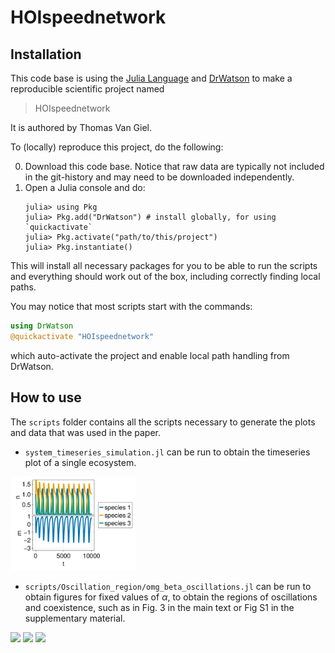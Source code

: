 # HOIspeednetwork

## Installation
This code base is using the [Julia Language](https://julialang.org/) and
[DrWatson](https://juliadynamics.github.io/DrWatson.jl/stable/)
to make a reproducible scientific project named
> HOIspeednetwork

It is authored by Thomas Van Giel.

To (locally) reproduce this project, do the following:

0. Download this code base. Notice that raw data are typically not included in the
   git-history and may need to be downloaded independently.
1. Open a Julia console and do:
   ```
   julia> using Pkg
   julia> Pkg.add("DrWatson") # install globally, for using `quickactivate`
   julia> Pkg.activate("path/to/this/project")
   julia> Pkg.instantiate()
   ```

This will install all necessary packages for you to be able to run the scripts and
everything should work out of the box, including correctly finding local paths.

You may notice that most scripts start with the commands:
```julia
using DrWatson
@quickactivate "HOIspeednetwork"
```
which auto-activate the project and enable local path handling from DrWatson.


## How to use

The ```scripts``` folder contains all the scripts necessary to generate the plots and data that was used in the paper.

- ```system_timeseries_simulation.jl``` can be run to obtain the timeseries plot of a single ecosystem.
<p float="left">
  <img src="/readme_plots/timeseries.png" width="200" />
</p>

- ```scripts/Oscillation_region/omg_beta_oscillations.jl``` can be run to obtain figures for fixed values of $\alpha$, to obtain the regions of oscillations and coexistence, such as in Fig. 3 in the main text or Fig S1 in the supplementary material.


<p float="left">
  <img src="readme_plots/osc_α=1.0.png" width="200" />
  <img src="readme_plots/coex_α=1.0.png" width="200" /> 
  <img src="readme_plots/coex_osc_α=1.0.png" width="200" />
</p>